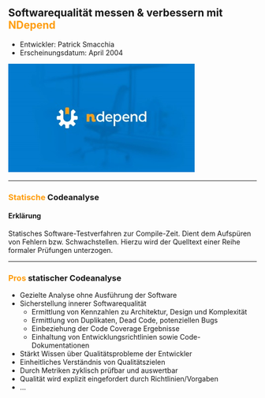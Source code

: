 ## Softwarequalität messen & verbessern mit <span style="color: #FE9D0E">NDepend</span>

- Entwickler: Patrick Smacchia
- Erscheinungsdatum: April 2004

![NDepend Logo](/images/full_logo.jpg)

---

### <span style="color: #FE9D0E">Statische</span> Codeanalyse

#### Erklärung
Statisches Software-Testverfahren zur Compile-Zeit. Dient dem Aufspüren von Fehlern bzw. Schwachstellen. Hierzu wird der Quelltext einer Reihe formaler Prüfungen unterzogen.

---

### <span style="color: #FE9D0E">Pros</span> statischer Codeanalyse

* Gezielte Analyse ohne Ausführung der Software
* Sicherstellung innerer Softwarequalität
  * Ermittlung von Kennzahlen zu Architektur, Design und Komplexität
  * Ermittlung von Duplikaten, Dead Code, potenziellen Bugs
  * Einbeziehung der Code Coverage Ergebnisse
  * Einhaltung von Entwicklungsrichtlinien sowie Code-Dokumentationen
* Stärkt Wissen über Qualitätsprobleme der Entwickler
* Einheitliches Verständnis von Qualitätszielen
* Durch Metriken zyklisch prüfbar und auswertbar
* Qualität wird explizit eingefordert durch Richtlinien/Vorgaben
* ...
